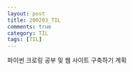 ```yaml
---
layout: post
title: 200203_TIL
comments: true
category: TIL
tags: [TIL]
---
```


파이썬 크로링 공부 및
웹 사이트 구축하기 계획

